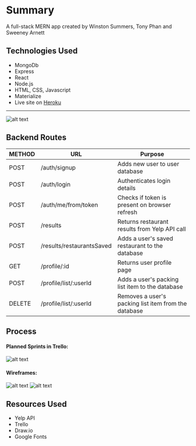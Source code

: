 # Summary
A full-stack MERN app created by Winston Summers, Tony Phan and Sweeney Arnett

## Technologies Used
* MongoDb
* Express
* React
* Node.js
* HTML, CSS, Javascript
* Materialize
* Live site on [Heroku](https://venture-js.herokuapp.com/)
***
![alt text](https://i.imgur.com/h0e0LaAl.png)

## Backend Routes
METHOD | URL | Purpose
--- | --- | ---
POST | /auth/signup | Adds new user to user database
POST | /auth/login | Authenticates login details
POST | /auth/me/from/token | Checks if token is present on browser refresh
POST | /results | Returns restaurant results from Yelp API call
POST | /results/restaurantsSaved | Adds a user's saved restaurant to the database
GET | /profile/:id | Returns user profile page
POST | /profile/list/:userId | Adds a user's packing list item to the database
DELETE | /profile/list/:userId | Removes a user's packing list item from the database

## Process
#### Planned Sprints in Trello:
![alt text](https://i.imgur.com/xOBzW99l.png)
#### Wireframes:
![alt text](https://i.imgur.com/VM5v76jl.png)
![alt text](https://i.imgur.com/zLla9Tal.png)

## Resources Used
* Yelp API
* Trello
* Draw.io
* Google Fonts
